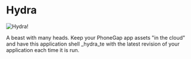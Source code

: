 Hydra
====

![Hydra!](http://en.wikipedia.org/wiki/File:Hydra_04.jpg)

A beast with many heads. Keep your PhoneGap app assets "in the cloud"
and have this application shell _hydra_te with the latest revision of
your application each time it is run.
